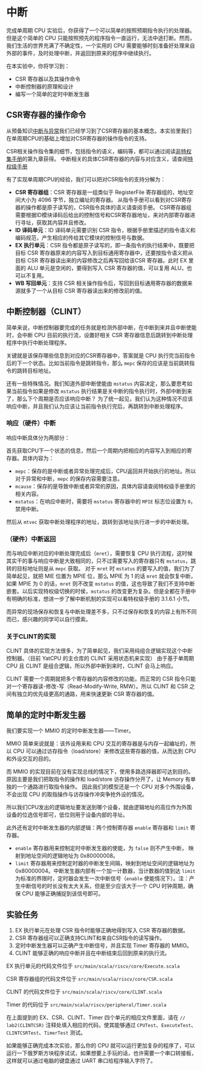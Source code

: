 # 中断

[//]: # (完成流水线 CPU 实验后，你就已经对基于流水线 CPU 的原理和设计有初步认识了。但是这个简单的 CPU 只能按照预先的程序指令一直运行，无法中途打断。然而，我们生活的世界充满了不确定性，一个实用的 CPU 需要能够时刻准备好处理来自外部的事件，及时处理中断，并返回到原来的程序中继续执行。)

完成单周期 CPU 实验后，你获得了一个可以简单的按照预期指令执行的处理器。但是这个简单的 CPU 只能按照预先的程序指令一直运行，无法中途打断。然而，我们生活的世界充满了不确定性，一个实用的 CPU 需要能够时刻准备好处理来自外部的事件，及时处理中断，并返回到原来的程序中继续执行。

在本实验中，你将学习到：

- CSR 寄存器以及其操作命令
- 中断控制器的原理和设计
- 编写一个简单的定时中断发生器

## CSR寄存器的操作命令

从预备知识[中断与异常](../tutorial/interrupt-and-exception.md)我们已经学习到了CSR寄存器的基本概念。本实验里我们在单周期CPU的基础上增加对CSR寄存器的操作指令的支持。

CSR相关操作指令集的细节，包括指令的语义，编码等，都可以通过阅读[非特权集手册](https://github.com/riscv/riscv-isa-manual/releases/download/Ratified-IMAFDQC/riscv-spec-20191213.pdf)的第九章获得。
中断相关的具体CSR寄存器的内容与对应含义，请查阅[特权级手册](https://github.com/riscv/riscv-isa-manual/releases/download/Priv-v1.12/riscv-privileged-20211203.pdf)

有了实现单周期CPU的经验，我们可以把对CSR指令的支持分解为：

- **CSR 寄存器组**：CSR 寄存器是一组类似于 RegisterFile 寄存器组的，地址空间大小为 4096 字节，独立编址的寄存器。
   从指令手册可以看到对CSR寄存器的操作都是原子读写的，CSR指令具体的语义请查阅手册。
   CSR寄存器组需要根据ID模块译码后给出的控制信号和CSR寄存器地址，来对内部寄存器进行寻址，获取其内容并且修改。
- **ID 译码单元**：ID 译码单元需要识别 CSR 指令，根据手册里描述的指令语义和编码规范，产生相应的传给其它模块的控制信号与数据。
- **EX 执行单元**：CSR 指令都是原子读写的，即一条指令的执行结果中，既要把目标 CSR 寄存器原来的内容写入到目标通用寄存器中，还要按指令语义把从目标 CSR 寄存器读出来的内容修改之后再写回给该CSR 寄存器。此时 EX 里面的 ALU 单元是空闲的，要得到写入 CSR 寄存器的值，可以复用 ALU，也可以不复用。
- **WB 写回单元**：支持 CSR 相关操作指令后，写回到目标通用寄存器的数据来源就多了一个从目标 CSR 寄存器读出来的修改前的值。

## 中断控制器（CLINT）

简单来说，中断控制器要完成的任务就是检测外部中断，在中断到来并且中断使能时，会中断 CPU 目前的执行流，设置好相关 CSR 寄存器信息后跳转到中断处理程序中执行中断处理程序。

关键就是该保存哪些信息到对应的CSR寄存器中，答案就是 CPU 执行完当前指令后的下一个状态。比如当前指令是跳转指令，那么 `mepc` 保存的应该是当前跳转指令的跳转目标地址。

还有一些特殊情况。我们知道外部中断使能由 `mstatus` 内容决定，那么要思考如果当前指令如果是修改 `mstatus` 执行结果是关中断的指令执行时，外部中断到来了，那么下个周期是否应该响应中断？
为了统一起见，我们认为这种情况不应该响应中断，并且我们认为应该让当前指令执行完后，再跳转到中断处理程序。

### 响应（硬件）中断

响应中断具体分为两部分：

首先获取CPU下一个状态的信息，然后一个周期内把相应的内容写入到相应的寄存器。具体内容为：
   
- `mepc`：保存的是中断或者异常处理完成后，CPU返回并开始执行的地址。所以对于异常和中断，`mepc` 的保存内容需要注意。
- `mcause`：保存的是导致中断或者异常的原因，具体内容请查阅特权级手册里的相关内容。
- `mstatus`：在响应中断时，需要将 `mstatus` 寄存器中的 `MPIE` 标志位设置为 `0`，禁用中断。 

然后从 `mtvec` 获取中断处理程序的地址，跳转到该地址执行进一步的中断处理。

### （硬件）中断返回

而与响应中断对应的中断处理完成后（`mret`），需要恢复 CPU 执行流程，这时候其实干的事与响应中断是大致相同的，只不过需要写入的寄存器只有 `mstatus`，跳转的目标地址则是从 `mepc` 获取。
对于 `mret` 时 `mstatus` 的要写入的值，我们为了简单起见，就把 MIE 位置为 MPIE 位，那么 MPIE 为 1 的话 `mret` 就会恢复中断，如果 MPIE 为 0 的话，`mret` 则不改变 `mstatus` 的值，这也导致了我们不支持中断嵌套。以后实现特权级切换的时侯，`mstatus` 的改变更为复杂。但是全都在手册中有明确的标准，想进一步了解中断机制的实现可以看特权级手册的 3.1.6.1 小节。

而异常的现场保存和恢复与中断处理差不多，只不过保存和恢复的内容上有所不同而已，感兴趣的同学可以自行摸索。

###  关于CLINT的实现

CLINT 具体的实现方法很多，为了简单起见，我们采用纯组合逻辑实现这个中断控制器。（目前 YatCPU 的主仓库的 CLINT 采用状态机来实现）
由于基于单周期 CPU 且 CLINT 是组合逻辑，所以外部中断到来时，CLINT 会马上响应。

CLINT 需要一个周期就把多个寄存器的内容修改的功能，而正常的 CSR 指令只能对一个寄存器读-修改-写（Read-Modify-Write, RMW）。所以 CLINT 和 CSR 之间有独立的优先级更高的通路，用来快速更新 CSR 寄存器的值。

## 简单的定时中断发生器

我们要实现一个 MMIO 的定时中断发生器——Timer。

MMIO 简单来说就是：该外设用来和 CPU 交互的寄存器是与内存一起编址的，所以 CPU 可以通过访存指令（load/store）来修改这些寄存器的值，从而达到 CPU 和外设交互的目的。

而 MMIO 的实现目前在没有实现总线的情况下，使用多路选择器即可达到目的。原因主要是我们把取指令的操作和 load/store 访存操作分开了，让 Memory 有单独的一个通路进行取指令操作。
因此我们的模型还是一个 CPU 对多个外围设备，不会出现 CPU 的取指操作与访存操作冲突争抢外设的情况。

所以我们CPU发出的逻辑地址要发送到哪个设备，就由逻辑地址的高位作为外围设备的位选信号即可，低位则用于设备内部的寻址。

此外还有定时中断发生器的内部逻辑：两个控制寄存器 `enable` 寄存器和 `limit` 寄存器。

- `enable` 寄存器用来控制定时中断发生器的使能，为 `false` 则不产生中断， 映射到地址空间的逻辑地址为 0x80000008。
- `limit` 寄存器用来控制定时器的中断发生间隔，映射到地址空间的逻辑地址为 0x80000004。中断发生器内部有一个加一计数器，当计数器的值到达 `limit` 为标准的界限时，定时器会发生一次中断信号（`enable` 使能情况下）。注：产生中断信号的时长没有太大关系，但是至少应该大于一个 CPU 时钟周期，确保 CPU 能够正确捕捉到该信号即可。

## 实验任务

1. EX 执行单元在处理 CSR 指令时能够正确地得到写入 CSR 寄存器的数据。
2. CSR 寄存器组可以正确支持CLINT和来自CSR指令的读写操作。
3. 定时中断发生器可以正确产生中断信号，并且实现 Timer 寄存器的 MMIO。
4. CLINT 能够正确的响应中断并且在中断结束后回到原来的执行流。


EX 执行单元的代码文件位于 `src/main/scala/riscv/core/Execute.scala`

CSR 寄存器组的代码文件位于 `src/main/scala/riscv/core/CSR.scala`

CLINT 的代码文件位于 `src/main/scala/riscv/core/CLINT.scala`

Timer 的代码位于 `src/main/scala/riscv/peripheral/Timer.scala`

在上面提到的 EX、CSR、CLINT、Timer 四个单元的相应文件里面，请在 `// lab2(CLINTCSR)` 注释处填入相应的代码，使其能够通过 `CPUTest`、`ExecuteTest`、`CLINTCSRTest`、`TimerTest` 测试。

如果能够正确完成本次实验，那么你的 CPU 就可以运行更加复杂的程序了，可以运行一下俄罗斯方块程序试试，如果想要上手玩的话，也许需要一个串口转接板，这样就可以通过电脑的键盘通过 UART 串口给程序输入字符了。
